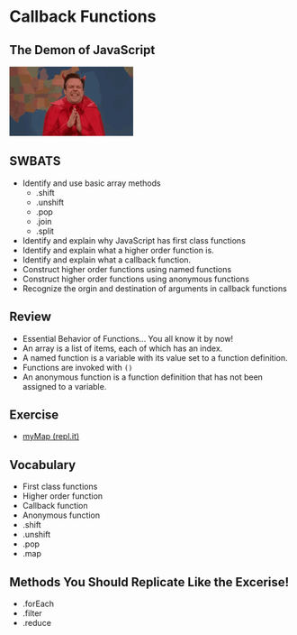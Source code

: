 # Callback Functions

## The Demon of JavaScript

<img src="./the-devil-evil-laugh.gif"></img>

## SWBATS

- Identify and use basic array methods
  - .shift
  - .unshift
  - .pop
  - .join
  - .split
- Identify and explain why JavaScript has first class functions
- Identify and explain what a higher order function is.
- Identify and explain what a callback function.
- Construct higher order functions using named functions
- Construct higher order functions using anonymous functions
- Recognize the orgin and destination of arguments in callback functions

## Review

- Essential Behavior of Functions... You all know it by now!
- An array is a list of items, each of which has an index.
- A named function is a variable with its value set to a function definition.
- Functions are invoked with `()`
- An anonymous function is a function definition that has not been assigned to a variable.

## Exercise

- [myMap (repl.it)](https://replit.com/join/rspxjbjzdj-thompsonplyler)

## Vocabulary

- First class functions
- Higher order function
- Callback function
- Anonymous function
- .shift
- .unshift
- .pop
- .map

## Methods You Should Replicate Like the Excerise!

- .forEach
- .filter
- .reduce
